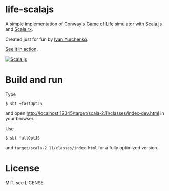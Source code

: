 # life-scalajs
A simple implementation of [Conway's Game of Life](https://en.wikipedia.org/wiki/Conway%27s_Game_of_Life) simulator with [Scala.js](http://www.scala-js.org/) and [Scala.rx](https://github.com/lihaoyi/scala.rx).

Created just for fun by [Ivan Yurchenko](https://ivanyu.me/).

[See it in action](https://ivanyu.github.io/life-scalajs).

[![Scala.js](https://www.scala-js.org/assets/badges/scalajs-0.6.8.svg)](https://www.scala-js.org)

# Build and run

Type

```
$ sbt ~fastOptJS
```

and open [http://localhost:12345/target/scala-2.11/classes/index-dev.html](http://localhost:12345/target/scala-2.11/classes/index-dev.html) in your browser.

Use

```
$ sbt fullOptJS
```

and `target/scala-2.11/classes/index.html` for a fully optimized version.

# License
MIT, see LICENSE
